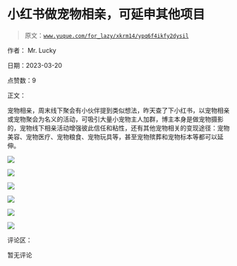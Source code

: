 # 小红书做宠物相亲，可延申其他项目

> 原文：[`www.yuque.com/for_lazy/xkrm14/ypq6f4ikfy2dysil`](https://www.yuque.com/for_lazy/xkrm14/ypq6f4ikfy2dysil)

作者： Mr. Lucky

日期：2023-03-20

点赞数：9

正文：

宠物相亲，周末线下聚会有小伙伴提到类似想法，昨天查了下小红书，以宠物相亲或宠物聚会为名义的活动，可吸引大量小宠物主人加群，博主本身是做宠物摄影的，宠物线下相亲活动增强彼此信任和粘性，还有其他宠物相关的变现途径：宠物美容、宠物医疗、宠物粮食、宠物玩具等，甚至宠物殡葬和宠物标本等都可以延伸。

![](img/4f788d211d11e61ecc72c56e1955a0b3.png)  

![](img/880182fcbc94fbd7b66c6b4f9a090930.png)  

![](img/ca2b4ca567e9cf05c67c8d410864cc75.png)  

![](img/32449f3d124d240372ba755dd7d2bb7a.png)  

![](img/185238660fd70e88f3cc682d139fd165.png)  

![](img/7a75a4f82e73b8b8a9acfc6701d2b9a9.png)  

评论区：

暂无评论



